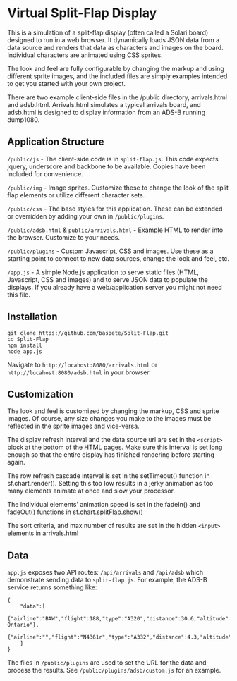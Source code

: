 # Virtual Split-Flap Display

This is a simulation of a split-flap display (often called a Solari board) designed to run in a web browser. It dynamically loads JSON data from a data source and renders that data as characters and images on the board. Individual characters are animated using CSS sprites.

The look and feel are fully configurable by changing the markup and using different sprite images, and the included files are simply examples intended to get you started with your own project.

There are two example client-side files in the /public directory, arrivals.html and adsb.html. Arrivals.html simulates a typical arrivals board, and adsb.html is designed to display information from an ADS-B running dump1080.

## Application Structure

`/public/js` - The client-side code is in `split-flap.js`. This code expects jquery, underscore and backbone to be available. Copies have been included for convenience.

`/public/img` - Image sprites. Customize these to change the look of the split flap elements or utilize different character sets.

`/public/css` - The base styles for this application. These can be extended or overridden by adding your own in `/public/plugins`.

`/public/adsb.html` & `public/arrivals.html` - Example HTML to render into the browser. Customize to your needs.

`/public/plugins` - Custom Javascript, CSS and images. Use these as a starting point to connect to new data sources, change the look and feel, etc.

`/app.js` - A simple Node.js application to serve static files (HTML, Javascript, CSS and images) and to serve JSON data to populate the displays. If you already have a web/application server you might not need this file.

## Installation

```
git clone https://github.com/baspete/Split-Flap.git
cd Split-Flap
npm install
node app.js
```

Navigate to `http://locahost:8080/arrivals.html` or `http://locahost:8080/adsb.html` in your browser.

## Customization

The look and feel is customized by changing the markup, CSS and sprite images. Of course, any size changes you make to the images must be reflected in the sprite images and vice-versa.

The display refresh interval and the data source url are set in the `<script>` block at the bottom of the HTML pages. Make sure this interval is set long enough so that the entire display has finished rendering before starting again.

The row refresh cascade interval is set in the setTimeout() function in sf.chart.render(). Setting this too low results in a jerky animation as too many elements animate at once and slow your processor.

The individual elements' animation speed is set in the fadeIn() and fadeOut() functions in sf.chart.splitFlap.show()

The sort criteria, and max number of results are set in the hidden `<input>` elements in arrivals.html

## Data

`app.js` exposes two API routes: `/api/arrivals` and `/api/adsb` which demonstrate sending data to `split-flap.js`. For example, the ADS-B service returns something like:

```
{
    "data":[
        {"airline":"BAW","flight":188,"type":"A320","distance":30.6,"altitude":32057,"altChange":0,"airspeed":252,"bearing":240,"remarks":"B77W Ontario"},
        {"airline":"","flight":"N4361r","type":"A332","distance":4.3,"altitude":12226,"altChange":-1,"airspeed":1,"bearing":92,"remarks":"KOAK"}
    ]
}
```

The files in `/public/plugins` are used to set the URL for the data and process the results. See `/public/plugins/adsb/custom.js` for an example.
